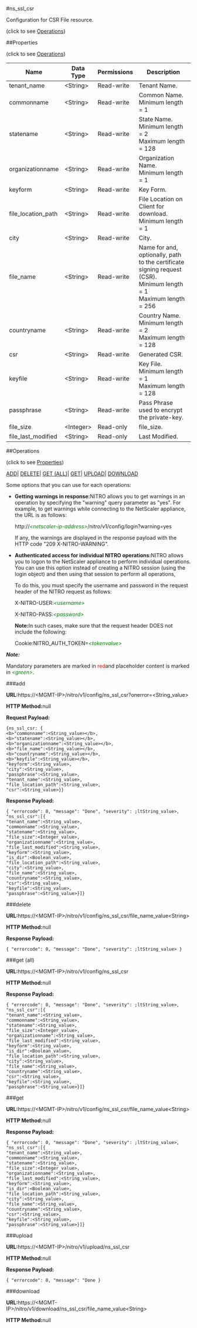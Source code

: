 #ns_ssl_csr



Configuration for CSR File resource.

<span>(click to see [Operations](#operations))</span>



##Properties 

<span>(click to see [Operations](#operations))</span>





<table><thead><tr><th>Name</th><th>Data Type</th><th>Permissions</th><th>Description</th></tr></thead><tbody><tr><td>tenant_name</td><td>&lt;String></td><td>Read-write</td><td>Tenant Name.</td></tr><tr><td>commonname</td><td>&lt;String></td><td>Read-write</td><td>Common Name.<br>Minimum length = 1</td></tr><tr><td>statename</td><td>&lt;String></td><td>Read-write</td><td>State Name.<br>Minimum length = 2<br>Maximum length = 128</td></tr><tr><td>organizationname</td><td>&lt;String></td><td>Read-write</td><td>Organization Name.<br>Minimum length = 1</td></tr><tr><td>keyform</td><td>&lt;String></td><td>Read-write</td><td>Key Form.</td></tr><tr><td>file_location_path</td><td>&lt;String></td><td>Read-write</td><td>File Location on Client for download.<br>Minimum length = 1</td></tr><tr><td>city</td><td>&lt;String></td><td>Read-write</td><td>City.</td></tr><tr><td>file_name</td><td>&lt;String></td><td>Read-write</td><td>Name for and, optionally, path to the certificate signing request (CSR).<br>Minimum length = 1<br>Maximum length = 256</td></tr><tr><td>countryname</td><td>&lt;String></td><td>Read-write</td><td>Country Name.<br>Minimum length = 2<br>Maximum length = 128</td></tr><tr><td>csr</td><td>&lt;String></td><td>Read-write</td><td>Generated CSR.</td></tr><tr><td>keyfile</td><td>&lt;String></td><td>Read-write</td><td>Key File.<br>Minimum length = 1<br>Maximum length = 128</td></tr><tr><td>passphrase</td><td>&lt;String></td><td>Read-write</td><td>Pass Phrase used to encrypt the private-key.</td></tr><tr><td>file_size</td><td>&lt;Integer></td><td>Read-only</td><td>file_size.</td></tr><tr><td>file_last_modified</td><td>&lt;String></td><td>Read-only</td><td>Last Modified.</td></tr></tbody></table>

##Operations 

<span>(click to see [Properties](#properties))</span>





[ADD](#all)| [DELETE](#delete)| [GET (ALL)](#get-all)| [GET](#get)| [UPLOAD](#u)| [DOWNLOAD](#dow)





Some options that you can use for each operations:

<ul><li><p><b>Getting warnings in response:</b>NITRO allows you to get warnings in an operation by specifying the "warning" query parameter as "yes". For example, to get warnings while connecting to the NetScaler appliance, the URL is as follows:</p><p>http://<span style="color:green;font-style:italic;">&lt;netscaler-ip-address&gt;</span>/nitro/v1/config/login?warning=yes</p><p>If any, the warnings are displayed in the response payload with the HTTP code "209 X-NITRO-WARNING".</p></li><li><p><b>Authenticated access for individual NITRO operations:</b>NITRO allows you to logon to the NetScaler appliance to perform individual operations. You can use this option instead of creating a NITRO session (using the login object) and then using that session to perform all operations,</p><p>To do this, you must specify the username and password in the request header of the NITRO request as follows:</p><p>X-NITRO-USER:<span style="color:green;font-style:italic;">&lt;username&gt;</span></p><p>X-NITRO-PASS:<span style="color:green;font-style:italic;">&lt;password&gt;</span></p><p><b>Note:</b>In such cases, make sure that the request header DOES not include the following:</p><p>Cookie:NITRO_AUTH_TOKEN=<span style="color:green;font-style:italic;">&lt;tokenvalue&gt;</span></p></li></ul>







***Note:*** 

Mandatory parameters are marked in <span style="color:#FF0000;">red</span>and placeholder content is marked in <span style="color:green;font-style:italic">&lt;green&gt;</span>.



###add







<b>URL:</b>https://&lt;MGMT-IP&gt;/nitro/v1/config/ns_ssl_csr?onerror=&lt;String_value&gt;

<b>HTTP Method:</b>null

<b>Request Payload: </b>
```
{ns_ssl_csr: {
<b>"commonname":<String_value></b>,
<b>"statename":<String_value></b>,
<b>"organizationname":<String_value></b>,
<b>"file_name":<String_value></b>,
<b>"countryname":<String_value></b>,
<b>"keyfile":<String_value></b>,
"keyform":<String_value>,
"city":<String_value>,
"passphrase":<String_value>,
"tenant_name":<String_value>,
"file_location_path":<String_value>,
"csr":<String_value>}}
```

<b>Response Payload: </b>
```
{ "errorcode": 0, "message": "Done", "severity": ;ltString_value>, "ns_ssl_csr":[{
"tenant_name":<String_value>,
"commonname":<String_value>,
"statename":<String_value>,
"file_size":<Integer_value>,
"organizationname":<String_value>,
"file_last_modified":<String_value>,
"keyform":<String_value>,
"is_dir":<Boolean_value>,
"file_location_path":<String_value>,
"city":<String_value>,
"file_name":<String_value>,
"countryname":<String_value>,
"csr":<String_value>,
"keyfile":<String_value>,
"passphrase":<String_value>}]}
```







###delete







<b>URL:</b>https://&lt;MGMT-IP&gt;/nitro/v1/config/ns_ssl_csr/file_name_value&lt;String&gt;

<b>HTTP Method:</b>null

<b>Response Payload: </b>
```
{ "errorcode": 0, "message": "Done", "severity": ;ltString_value> }
```







###get (all)







<b>URL:</b>https://&lt;MGMT-IP&gt;/nitro/v1/config/ns_ssl_csr

<b>HTTP Method:</b>null

<b>Response Payload: </b>
```
{ "errorcode": 0, "message": "Done", "severity": ;ltString_value>, "ns_ssl_csr":[{
"tenant_name":<String_value>,
"commonname":<String_value>,
"statename":<String_value>,
"file_size":<Integer_value>,
"organizationname":<String_value>,
"file_last_modified":<String_value>,
"keyform":<String_value>,
"is_dir":<Boolean_value>,
"file_location_path":<String_value>,
"city":<String_value>,
"file_name":<String_value>,
"countryname":<String_value>,
"csr":<String_value>,
"keyfile":<String_value>,
"passphrase":<String_value>}]}
```







###get







<b>URL:</b>https://&lt;MGMT-IP&gt;/nitro/v1/config/ns_ssl_csr/file_name_value&lt;String&gt;

<b>HTTP Method:</b>null

<b>Response Payload: </b>
```
{ "errorcode": 0, "message": "Done", "severity": ;ltString_value>, "ns_ssl_csr":[{
"tenant_name":<String_value>,
"commonname":<String_value>,
"statename":<String_value>,
"file_size":<Integer_value>,
"organizationname":<String_value>,
"file_last_modified":<String_value>,
"keyform":<String_value>,
"is_dir":<Boolean_value>,
"file_location_path":<String_value>,
"city":<String_value>,
"file_name":<String_value>,
"countryname":<String_value>,
"csr":<String_value>,
"keyfile":<String_value>,
"passphrase":<String_value>}]}
```







###upload







<b>URL:</b>https://&lt;MGMT-IP&gt;/nitro/v1/upload/ns_ssl_csr

<b>HTTP Method:</b>null

<b>Response Payload: </b>
```
{ "errorcode": 0, "message": "Done }
```







###download







<b>URL:</b>https://&lt;MGMT-IP&gt;/nitro/v1/download/ns_ssl_csr/file_name_value&lt;String&gt;

<b>HTTP Method:</b>null







